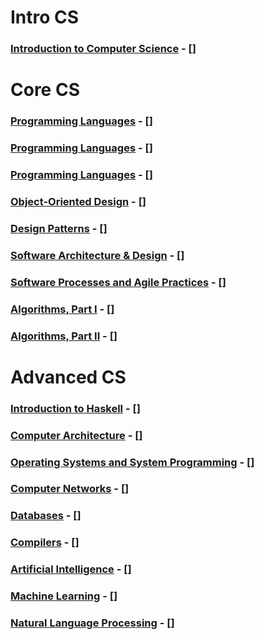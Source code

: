 # Intro CS

### [Introduction to Computer Science](https://www.edx.org/learn/computer-science/harvard-university-cs50-s-introduction-to-computer-science#!) - []

# Core CS

### [Programming Languages](https://www.coursera.org/learn/programming-languages) - []

### [Programming Languages](https://www.coursera.org/learn/programming-languages-part-b) - []

### [Programming Languages](https://www.coursera.org/learn/programming-languages-part-c) - []

### [Object-Oriented Design](https://www.coursera.org/learn/object-oriented-design) - []

### [Design Patterns](https://www.coursera.org/learn/design-patterns) - []

### [Software Architecture & Design](https://www.udacity.com/course/agile-software-development-nanodegree--nd144) - []

### [Software Processes and Agile Practices](https://www.coursera.org/learn/software-processes-and-agile-practices) - []

### [Algorithms, Part I](https://www.coursera.org/course/algs4partI) - []

### [Algorithms, Part II](https://www.coursera.org/learn/algorithms-part2) - []

# Advanced CS

### [Introduction to Haskell](https://www.seas.upenn.edu/~cis1940/fall16/) - []

### [Computer Architecture](https://www.coursera.org/learn/comparch) - []

### [Operating Systems and System Programming](https://online.stanford.edu/courses/cs212-operating-systems-and-systems-programming) - []

### [Computer Networks](https://www.coursera.org/learn/illinois-tech-computer-networking) - []

### [Databases](https://www.edx.org/learn/databases/stanford-university-databases-modeling-and-theory) - []

### [Compilers](https://www.edx.org/learn/computer-science/stanford-university-compilers) - []

### [Artificial Intelligence](https://www.edx.org/learn/artificial-intelligence/columbia-university-artificial-intelligence-ai#!) - []

### [Machine Learning](https://www.coursera.org/learn/machine-learning) - []

### [Natural Language Processing](https://www.coursera.org/specializations/natural-language-processing) - []
